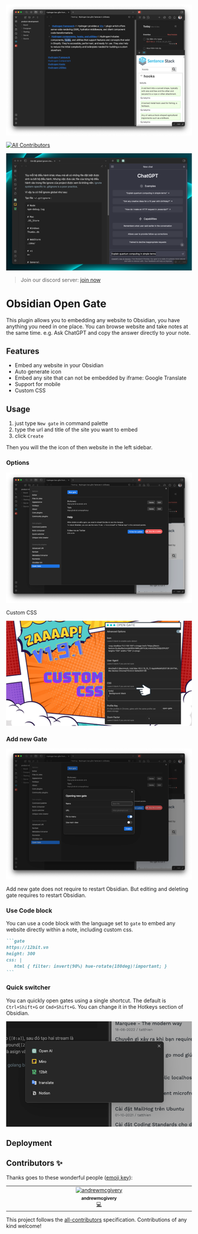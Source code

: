 ![](./stuff/img.png)
<!-- ALL-CONTRIBUTORS-BADGE:START - Do not remove or modify this section -->
[![All Contributors](https://img.shields.io/badge/all_contributors-1-orange.svg?style=flat-square)](#contributors-)
<!-- ALL-CONTRIBUTORS-BADGE:END -->
![](./stuff/img_3.png)

> Join our discord server: [join now](https://discord.gg/nqqrabWN)

# Obsidian Open Gate

This plugin allows you to embedding any website to Obsidian, you have anything you need in one place. You can browse website and take notes at the same time. e.g. Ask ChatGPT and copy the answer directly to your note.

## Features

-   Embed any website in your Obsidian
-   Auto generate icon
-   Embed any site that can not be embedded by iframe: Google Translate
-   Support for mobile
-   Custom CSS

## Usage

1.  just type `New gate` in command palette
1.  type the url and title of the site you want to embed
1.  click `Create`

Then you will the the icon of then website in the left sidebar.

### Options

![](./stuff/img_1.png)

Custom CSS

![](./stuff/img_5.png)

### Add new Gate

![](./stuff/img_2.png)

Add new gate does not require to restart Obsidian. But editing and deleting gate requires to restart Obsidian.

### Use Code block

You can use a code block with the language set to `gate` to embed any website directly within a note, including custom css.

````markdown
```gate
https://12bit.vn
height: 300
css: |
   html { filter: invert(90%) hue-rotate(180deg)!important; }
```
````

### Quick switcher

You can quickly open gates using a single shortcut. The default is `Ctrl+Shift+G` or `Cmd+Shift+G`. You can change it in the Hotkeys section of Obsidian.

![](./stuff/img_4.png)

## Deployment

## Contributors ✨

Thanks goes to these wonderful people ([emoji key](https://allcontributors.org/docs/en/emoji-key)):

<!-- ALL-CONTRIBUTORS-LIST:START - Do not remove or modify this section -->
<!-- prettier-ignore-start -->
<!-- markdownlint-disable -->
<table>
  <tbody>
    <tr>
      <td align="center" valign="top" width="14.28%"><a href="https://github.com/andrewmcgivery"><img src="https://avatars.githubusercontent.com/u/4482878?v=4?s=100" width="100px;" alt="andrewmcgivery"/><br /><sub><b>andrewmcgivery</b></sub></a><br /><a href="https://github.com/nguyenvanduocit/obsidian-open-gate/commits?author=andrewmcgivery" title="Code">💻</a></td>
    </tr>
  </tbody>
</table>

<!-- markdownlint-restore -->
<!-- prettier-ignore-end -->

<!-- ALL-CONTRIBUTORS-LIST:END -->

This project follows the [all-contributors](https://github.com/all-contributors/all-contributors) specification. Contributions of any kind welcome!